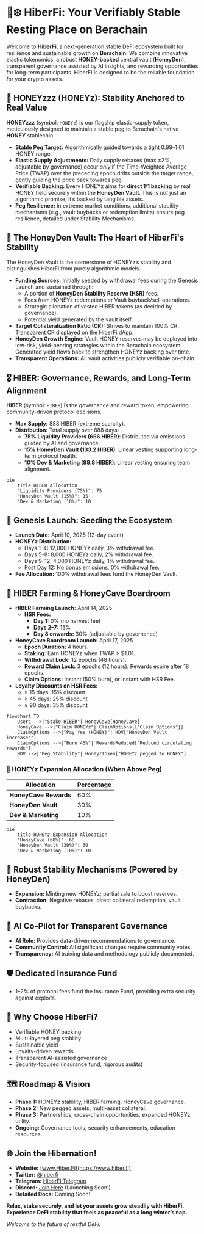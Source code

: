 # 🐻❄️ HiberFi: Your Verifiably Stable Resting Place on Berachain

Welcome to **HiberFi**, a next-generation stable DeFi ecosystem built for resilience and sustainable growth on **Berachain**. We combine innovative elastic tokenomics, a robust **HONEY-backed** central vault (**HoneyDen**), transparent governance assisted by AI insights, and rewarding opportunities for long-term participants. HiberFi is designed to be the reliable foundation for your crypto assets.

## 🍯 HONEYzzz (HONEYz): Stability Anchored to Real Value

**HONEYzzz** (symbol: `HONEYz`) is our flagship elastic-supply token, meticulously designed to maintain a stable peg to Berachain's native **HONEY** stablecoin.

- **Stable Peg Target:** Algorithmically guided towards a tight $0.99–$1.01 HONEY range.
- **Elastic Supply Adjustments:** Daily supply rebases (max ±2%, adjustable by governance) occur *only* if the Time-Weighted Average Price (TWAP) over the preceding epoch drifts outside the target range, gently guiding the price back towards peg.
- **Verifiable Backing:** Every HONEYz aims for **direct 1:1 backing** by real HONEY held securely within the **HoneyDen Vault**. This is *not* just an algorithmic promise; it’s backed by tangible assets.
- **Peg Resilience:** In extreme market conditions, additional stability mechanisms (e.g., vault buybacks or redemption limits) ensure peg resilience, detailed under Stability Mechanisms.

## 🏦 The HoneyDen Vault: The Heart of HiberFi's Stability

The HoneyDen Vault is the cornerstone of HONEYz’s stability and distinguishes HiberFi from purely algorithmic models.

- **Funding Sources:** Initially seeded by withdrawal fees during the Genesis Launch and sustained through:
  - A portion of **HoneyDen Stability Reserve (HSR)** fees.
  - Fees from HONEYz redemptions or Vault buyback/sell operations.
  - Strategic allocation of vested HIBER tokens (as decided by governance).
  - Potential yield generated by the vault itself.
- **Target Collateralization Ratio (CR):** Strives to maintain 100% CR. Transparent CR displayed on the HiberFi dApp.
- **HoneyDen Growth Engine:** Vault HONEY reserves may be deployed into low-risk, yield-bearing strategies within the Berachain ecosystem. Generated yield flows back to strengthen HONEYz backing over time.
- **Transparent Operations:** All vault activities publicly verifiable on-chain.

## 🎖️ HIBER: Governance, Rewards, and Long-Term Alignment

**HIBER** (symbol: `HIBER`) is the governance and reward token, empowering community-driven protocol decisions.

- **Max Supply:** 888 HIBER (extreme scarcity).
- **Distribution:** Total supply over 888 days:
  - **75% Liquidity Providers (666 HIBER)**: Distributed via emissions guided by AI and governance.
  - **15% HoneyDen Vault (133.2 HIBER)**: Linear vesting supporting long-term protocol health.
  - **10% Dev & Marketing (88.8 HIBER)**: Linear vesting ensuring team alignment.

```mermaid
pie
    title HIBER Allocation
    "Liquidity Providers (75%)": 75
    "HoneyDen Vault (15%)": 15
    "Dev & Marketing (10%)": 10
```

## 🐝 Genesis Launch: Seeding the Ecosystem

- **Launch Date:** April 10, 2025 (12-day event)
- **HONEYz Distribution:**
  - Days 1–4: 12,000 HONEYz daily, 3% withdrawal fee.
  - Days 5–8: 8,000 HONEYz daily, 2% withdrawal fee.
  - Days 9–12: 4,000 HONEYz daily, 1% withdrawal fee.
  - Post Day 12: No bonus emissions, 0% withdrawal fee.
- **Fee Allocation:** 100% withdrawal fees fund the HoneyDen Vault.

## 🚀 HIBER Farming & HoneyCave Boardroom

- **HIBER Farming Launch:** April 14, 2025
  - **HSR Fees:**
    - **Day 1:** 0% (no harvest fee)
    - **Days 2–7:** 15%
    - **Day 8 onwards:** 30% (adjustable by governance)
- **HoneyCave Boardroom Launch:** April 17, 2025
  - **Epoch Duration:** 4 hours.
  - **Staking:** Earn HONEYz when TWAP > $1.01.
  - **Withdrawal Lock:** 12 epochs (48 hours).
  - **Reward Claim Lock:** 3 epochs (12 hours). Rewards expire after 18 epochs.
  - **Claim Options:** Instant (50% burn), or Instant with HSR Fee.
- **Loyalty Discounts on HSR Fees:**
  - ≥ 15 days: 15% discount
  - ≥ 45 days: 25% discount
  - ≥ 90 days: 35% discount
```mermaid
flowchart TD
    Users -->|"Stake HIBER"| HoneyCave[HoneyCave]
    HoneyCave -->|"Claim HONEYz"| ClaimOptions{{"Claim Options"}}
    ClaimOptions -->|"Pay fee (HONEY)"| HDV["HoneyDen Vault increases"]
    ClaimOptions -->|"Burn 45%"| RewardsReduced["Reduced circulating rewards"]
    HDV -->|"Peg Stability"| HoneyzToken["HONEYz pegged to HONEY"]
```
### 📌 HONEYz Expansion Allocation (When Above Peg)
| Allocation            | Percentage |
|-----------------------|------------|
| **HoneyCave Rewards** | 60%        |
| **HoneyDen Vault**    | 30%        |
| **Dev & Marketing**   | 10%        |
```mermaid
pie
    title HONEYz Expansion Allocation
    "HoneyCave (60%)": 60
    "HoneyDen Vault (30%)": 30
    "Dev & Marketing (10%)": 10
```

## 🚧 Robust Stability Mechanisms (Powered by HoneyDen)

- **Expansion:** Minting new HONEYz; partial sale to boost reserves.
- **Contraction:** Negative rebases, direct collateral redemption, vault buybacks.

## 🧠 AI Co-Pilot for Transparent Governance

- **AI Role:** Provides data-driven recommendations to governance.
- **Community Control:** All significant changes require community votes.
- **Transparency:** AI training data and methodology publicly documented.

## 🛡️ Dedicated Insurance Fund

- 1–2% of protocol fees fund the Insurance Fund, providing extra security against exploits.

## 🌟 Why Choose HiberFi?

- Verifiable HONEY backing
- Multi-layered peg stability
- Sustainable yield
- Loyalty-driven rewards
- Transparent AI-assisted governance
- Security-focused (insurance fund, rigorous audits)

## 🗺️ Roadmap & Vision

- **Phase 1:** HONEYz stability, HIBER farming, HoneyCave governance.
- **Phase 2:** New pegged assets, multi-asset collateral.
- **Phase 3:** Partnerships, cross-chain opportunities, expanded HONEYz utility.
- **Ongoing:** Governance tools, security enhancements, education resources.

## 🌐 Join the Hibernation!

- **Website:** [www.Hiber.Fi](https://www.hiber.fi)
- **Twitter:** [@hiberfi](https://x.com/hiberfi)
- **Telegram:** [HiberFi Telegram](https://t.co/hiberfi)
- **Discord:** [Join Here](https://discord.gg/hiberfi) (Launching Soon!)
- **Detailed Docs:** Coming Soon!

**Relax, stake securely, and let your assets grow steadily with HiberFi. Experience DeFi stability that feels as peaceful as a long winter’s nap.**

*Welcome to the future of restful DeFi.*
